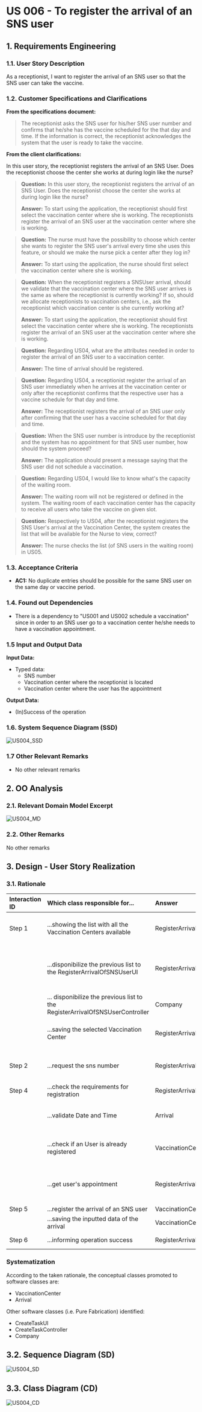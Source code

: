 # US 006 - To register the arrival of an SNS user

## 1. Requirements Engineering


### 1.1. User Story Description

As a receptionist, I want to register the arrival of an SNS user so that the SNS user can take the vaccine.



### 1.2. Customer Specifications and Clarifications 


**From the specifications document:**

>	The receptionist asks the SNS user for his/her SNS user number and
confirms that he/she has the vaccine scheduled for the that day and time. If the information is
correct, the receptionist acknowledges the system that the user is ready to take the vaccine.



**From the client clarifications:**

In this user story, the receptionist registers the arrival of an SNS User. Does the receptionist choose the center she works at during login like the nurse?

> **Question:** In this user story, the receptionist registers the arrival of an SNS User. Does the receptionist choose the center she works at during login like the nurse?
>  
> **Answer:** To start using the application, the receptionist should first select the vaccination center where she is working. The receptionists register the arrival of an SNS user at the vaccination center where she is working.


> **Question:** The nurse  must have the possibility to choose which center she wants to register the SNS user's arrival every time she uses this feature, or should we make the nurse pick a center after they log in?
>
> **Answer:** To start using the application, the nurse should first select the vaccination center where she is working.


> **Question:** When the receptionist registers a SNSUser arrival, should we validate that the vaccination center where the SNS user arrives is the same as where the receptionist is currently working? If so, should we allocate receptionists to vaccination centers, i.e., ask the receptionist which vaccination center is she currently working at?
>
> **Answer:** To start using the application, the receptionist should first select the vaccination center where she is working. The receptionists register the arrival of an SNS user at the vaccination center where she is working.


> **Question:** Regarding US04, what are the attributes needed in order to register the arrival of an SNS user to a vaccination center.
> 
> **Answer:** The time of arrival should be registered.


> **Question:** Regarding US04, a receptionist register the arrival of an SNS user immediately when he arrives at the vaccination center or only after the receptionist confirms that the respective user has a vaccine schedule for that day and time.
>
> **Answer:** The receptionist registers the arrival of an SNS user only after confirming that the user has a vaccine scheduled for that day and time.


> **Question:** When the SNS user number is introduce by the receptionist and the system has no appointment for that SNS user number, how should the system proceed?
>
> **Answer:** The application should present a message saying that the SNS user did not schedule a vaccination.


> **Question:** Regarding US04, I would like to know what's the capacity of the waiting room.
>
> **Answer:** The waiting room will not be registered or defined in the system. The waiting room of each vaccination center has the capacity to receive all users who take the vaccine on given slot.


> **Question:** Respectively to US04, after the receptionist registers the SNS User's arrival at the Vaccination Center, the system creates the list that will be available for the Nurse to view, correct?
>
> **Answer:** The nurse checks the list (of SNS users in the waiting room) in US05.


### 1.3. Acceptance Criteria


* **AC1:** No duplicate entries should be possible for the same SNS user on the same day or vaccine period.


### 1.4. Found out Dependencies


* There is a dependency to "US001 and US002 schedule a vaccination" since in order to an SNS user go to a vaccination center
he/she needs to have a vaccination appointment.


### 1.5 Input and Output Data


**Input Data:**

* Typed data:
    * SNS number
    * Vaccination center where the receptionist is located
    * Vaccination center where the user has the appointment
    

**Output Data:**

* (In)Success of the operation

### 1.6. System Sequence Diagram (SSD)


![US004_SSD](US004_SSD.svg)



### 1.7 Other Relevant Remarks

* No other relevant remarks


## 2. OO Analysis

### 2.1. Relevant Domain Model Excerpt

![US004_MD](US004_MD.svg)

### 2.2. Other Remarks

No other remarks


## 3. Design - User Story Realization 

### 3.1. Rationale


| Interaction ID | Which class responsible for...                                                | Answer                             | Justification                                                                                                                                                                         |
|:---------------|:------------------------------------------------------------------------------|:-----------------------------------|:--------------------------------------------------------------------------------------------------------------------------------------------------------------------------------------|
| Step 1         | ...showing the list with all the Vaccination Centers available                | RegisterArrivalOfSNSUserUI         | **Pure Fabrication**: there is no reason to assign this responsibility to any existing class in the Domain Model.                                                                     |
 |                | ...disponibilize the previous list to the RegisterArrivalOfSNSUserUI          | RegisterArrivalOfSNSUserController | **Controller:** act as a mediator between the UI and the Model. Has the responsibility of controlling the data transmission between both. It maps the user action into model updates. |   
 |                | ... disponibilize the previous list to the RegisterArrivalOfSNSUserController | Company                            | **IE:** The Company knows all of it's Vaccination Centers.                                                                                                                            |
|                | ...saving the selected Vaccination Center                                     | RegisterArrivalOfSNSUserController | **IE:** the controller needs to know the selected Vaccination Center throughout the whole process of registering a arrival                                                            |
 | Step 2         | ...request the sns number                                                     | RegisterArrivalOfSNSUserUI         | **Pure Fabrication**: there is no reason to assign this responsibility to any existing class in the Domain Model.                                                                     |
| Step 4         | ...check the requirements for registration                                    | RegisterArrivalOfSNSUserController | **Validation**                                                                                                                                                                        | 
|                | ...validate Date and Time                                                     | Arrival                            | The class Arrival knows the date and time of the arrival, therefore it can check whether or not the user has arried on the right time                                                 |
|                | ...check if an User is already registered                                     | VaccinationCenter                  | The class VaccinationCenter knows all the arrivals, so it can check whether or not a user has already been registered                                                                 | 
|                | ...get user's appointment                                                     | RegisterArrivalOfSNSUserController | The class RegisterArrivalOfSNSUserController has to know the appointment of the user therefore it can check whether or not the appointment is valid                                   |
| Step 5         | ...register the arrival of an SNS user                                        | VaccinationCenter                  | **Registration**                                                                                                                                                                      |
|                | ...saving the inputted data of the arrival                                    | VaccinationCenter                  | IE: Company stores everything                                                                                                                                                         |
| Step 6         | ...informing operation success                                                | RegisterArrivalOfSNSUserUI         | IE: is responsible for user interactions                                                                                                                                              |



### Systematization ##

According to the taken rationale, the conceptual classes promoted to software classes are: 

 * VaccinationCenter
 * Arrival
 
Other software classes (i.e. Pure Fabrication) identified: 

 * CreateTaskUI  
 * CreateTaskController
 * Company


## 3.2. Sequence Diagram (SD)

![US004_SD](US004_SD.svg)


## 3.3. Class Diagram (CD)

![US004_CD](US004_CD.svg)

